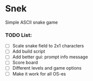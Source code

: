 # Snek
Simple ASCII snake game

### TODO List:
- [ ] Scale snake field to 2x1 characters
- [ ] Add build script
- [ ] Add better gui: prompt info message
- [ ] Score board
- [ ] Different levels and game options
- [ ] Make it work for all OS-es
